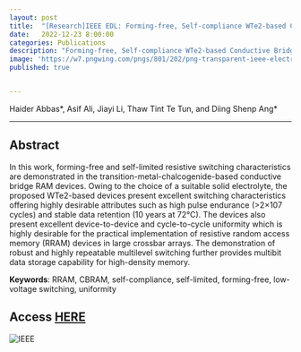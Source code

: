 ```yaml
---
layout: post
title:  "[Research]IEEE EDL: Forming-free, Self-compliance WTe2-based Conductive Bridge RAM with Highly Uniform Multilevel Switching for High-density Memory "
date:   2022-12-23 8:00:00
categories: Publications
description: "Forming-free, Self-compliance WTe2-based Conductive Bridge RAM with Highly Uniform Multilevel Switching for High-density Memory"
image: 'https://w7.pngwing.com/pngs/801/202/png-transparent-ieee-electron-devices-society-ieee-transactions-on-electron-devices-institute-of-electrical-and-electronics-engineers-academic-conference-engineering-10th-international-process-symposium.png'
published: true


---
```


Haider Abbas\*, Asif Ali, Jiayi Li, Thaw Tint Te Tun, and Diing Shenp Ang\*

---

## Abstract

In this work, forming-free and self-limited resistive switching characteristics are demonstrated in the transition-metal-chalcogenide-based conductive bridge RAM devices. Owing to the choice of a suitable solid electrolyte, the proposed WTe2-based devices present excellent switching characteristics offering highly desirable attributes such as high pulse endurance (>2×107 cycles) and stable data retention (10 years at 72°C). The devices also present excellent device-to-device and cycle-to-cycle uniformity which is highly desirable for the practical implementation of resistive random access memory (RRAM) devices in large crossbar arrays. The demonstration of robust and highly repeatable multilevel switching further provides multibit data storage capability for high-density memory. 

**Keywords**: RRAM, CBRAM, self-compliance, self-limited, forming-free, low-voltage switching, uniformity

## Access [HERE](https://ieeexplore.ieee.org/document/9997563)

![IEEE](https://upload.wikimedia.org/wikipedia/commons/thumb/2/21/IEEE_logo.svg/1920px-IEEE_logo.svg.png)
